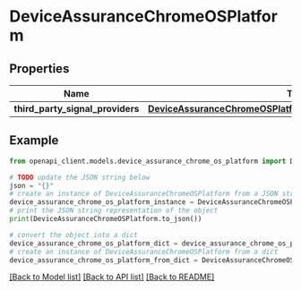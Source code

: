 # DeviceAssuranceChromeOSPlatform


## Properties

Name | Type | Description | Notes
------------ | ------------- | ------------- | -------------
**third_party_signal_providers** | [**DeviceAssuranceChromeOSPlatformAllOfThirdPartySignalProviders**](DeviceAssuranceChromeOSPlatformAllOfThirdPartySignalProviders.md) |  | [optional] 

## Example

```python
from openapi_client.models.device_assurance_chrome_os_platform import DeviceAssuranceChromeOSPlatform

# TODO update the JSON string below
json = "{}"
# create an instance of DeviceAssuranceChromeOSPlatform from a JSON string
device_assurance_chrome_os_platform_instance = DeviceAssuranceChromeOSPlatform.from_json(json)
# print the JSON string representation of the object
print(DeviceAssuranceChromeOSPlatform.to_json())

# convert the object into a dict
device_assurance_chrome_os_platform_dict = device_assurance_chrome_os_platform_instance.to_dict()
# create an instance of DeviceAssuranceChromeOSPlatform from a dict
device_assurance_chrome_os_platform_from_dict = DeviceAssuranceChromeOSPlatform.from_dict(device_assurance_chrome_os_platform_dict)
```
[[Back to Model list]](../README.md#documentation-for-models) [[Back to API list]](../README.md#documentation-for-api-endpoints) [[Back to README]](../README.md)


